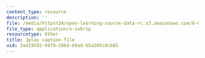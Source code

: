 ```yaml
---
content_type: resource
description: ''
file: /media/https%3A/open-learning-course-data-rc.s3.amazonaws.com/6-006-introduction-to-algorithms-fall-2011/3ad195929479286d69adb5a305c8cb85_ocZMDMZwhCY.srt
file_type: application/x-subrip
resourcetype: Other
title: 3play caption file
uid: 3ad19592-9479-286d-69ad-b5a305c8cb85
---
```

